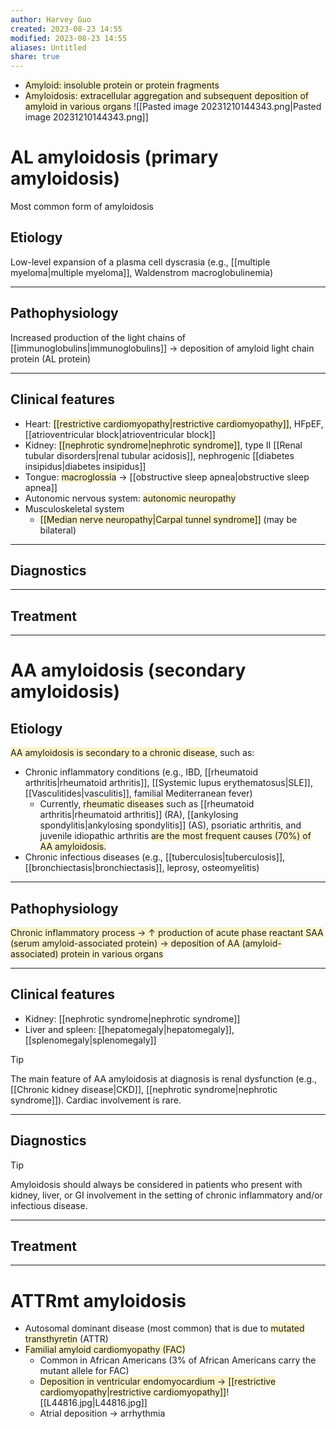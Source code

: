 ```yaml
---
author: Harvey Guo
created: 2023-08-23 14:55
modified: 2023-08-23 14:55
aliases: Untitled
share: true
---
```

- <span style="background:rgba(240, 200, 0, 0.2)">Amyloid: insoluble protein or protein fragments</span>
- <span style="background:rgba(240, 200, 0, 0.2)">Amyloidosis: extracellular aggregation and subsequent deposition of amyloid in various organs</span>
![[Pasted image 20231210144343.png|Pasted image 20231210144343.png]]
# AL amyloidosis (primary amyloidosis)
Most common form of amyloidosis
## Etiology
Low-level expansion of a plasma cell dyscrasia (e.g., [[multiple myeloma|multiple myeloma]], Waldenstrom macroglobulinemia)

---
## Pathophysiology
Increased production of the light chains of [[immunoglobulins|immunoglobulins]] → deposition of amyloid light chain protein (AL protein)

---
## Clinical features
- Heart: <span style="background:rgba(240, 200, 0, 0.2)">[[restrictive cardiomyopathy|restrictive cardiomyopathy]]</span>, HFpEF, [[atrioventricular block|atrioventricular block]]
- Kidney: <span style="background:rgba(240, 200, 0, 0.2)">[[nephrotic syndrome|nephrotic syndrome]]</span>, type II [[Renal tubular disorders|renal tubular acidosis]], nephrogenic [[diabetes insipidus|diabetes insipidus]]
- Tongue: <span style="background:rgba(240, 200, 0, 0.2)">macroglossia</span> → [[obstructive sleep apnea|obstructive sleep apnea]] 
- Autonomic nervous system: <span style="background:rgba(240, 200, 0, 0.2)">autonomic neuropathy</span>
- Musculoskeletal system
	- <span style="background:rgba(240, 200, 0, 0.2)">[[Median nerve neuropathy|Carpal tunnel syndrome]]</span> (may be bilateral)

---
## Diagnostics


---
## Treatment


---

# AA amyloidosis (secondary amyloidosis)
## Etiology
<span style="background:rgba(240, 200, 0, 0.2)">AA amyloidosis is secondary to a chronic disease</span>, such as:
- Chronic inflammatory conditions (e.g., IBD, [[rheumatoid arthritis|rheumatoid arthritis]], [[Systemic lupus erythematosus|SLE]], [[Vasculitides|vasculitis]], familial Mediterranean fever)
	- Currently, <span style="background:rgba(240, 200, 0, 0.2)">rheumatic diseases</span> such as [[rheumatoid arthritis|rheumatoid arthritis]] (RA), [[ankylosing spondylitis|ankylosing spondylitis]] (AS), psoriatic arthritis, and juvenile idiopathic arthritis <span style="background:rgba(240, 200, 0, 0.2)">are the most frequent causes (70%) of AA amyloidosis.</span>
- Chronic infectious diseases (e.g., [[tuberculosis|tuberculosis]], [[bronchiectasis|bronchiectasis]], leprosy, osteomyelitis)

---
## Pathophysiology
<span style="background:rgba(240, 200, 0, 0.2)">Chronic inflammatory process → ↑ production of acute phase reactant SAA (serum amyloid-associated protein) → deposition of AA (amyloid-associated) protein in various organs</span>

---
## Clinical features
- Kidney: [[nephrotic syndrome|nephrotic syndrome]]
- Liver and spleen: [[hepatomegaly|hepatomegaly]], [[splenomegaly|splenomegaly]]
>[!tip] 
>The main feature of AA amyloidosis at diagnosis is renal dysfunction (e.g., [[Chronic kidney disease|CKD]], [[nephrotic syndrome|nephrotic syndrome]]). Cardiac involvement is rare.

---
## Diagnostics
>[!tip] 
>Amyloidosis should always be considered in patients who present with kidney, liver, or GI involvement in the setting of chronic inflammatory and/or infectious disease.

---
## Treatment


---
# ATTRmt amyloidosis
- Autosomal dominant disease (most common) that is due to <span style="background:rgba(240, 200, 0, 0.2)">mutated transthyretin</span> (ATTR)
- <span style="background:rgba(240, 200, 0, 0.2)">Familial amyloid cardiomyopathy (FAC)</span>
	- Common in African Americans (3% of African Americans carry the mutant allele for FAC)
	- <span style="background:rgba(240, 200, 0, 0.2)">Deposition in ventricular endomyocardium → [[restrictive cardiomyopathy|restrictive cardiomyopathy]]</span>![[L44816.jpg|L44816.jpg]]
	- Atrial deposition → arrhythmia
